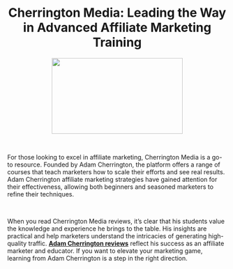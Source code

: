 <h1 style="text-align: center;"><strong>Cherrington Media: Leading the Way in Advanced Affiliate Marketing Training</strong></h1>
<p><strong><img style="display: block; margin-left: auto; margin-right: auto;" src="https://workshop.adamsmethod.com/wp-content/uploads/2021/02/logo-adam-cherrington-300x174.jpg" alt="" width="300" height="174" /></strong></p>
<p>&nbsp;</p>
<p><span style="font-weight: 400;">For those looking to excel in affiliate marketing, Cherrington Media is a go-to resource. Founded by Adam Cherrington, the platform offers a range of courses that teach marketers how to scale their efforts and see real results. Adam Cherrington affiliate marketing strategies have gained attention for their effectiveness, allowing both beginners and seasoned marketers to refine their techniques.</span></p>
<p>&nbsp;</p>
<p><span style="font-weight: 400;">When you read Cherrington Media reviews, it&rsquo;s clear that his students value the knowledge and experience he brings to the table. His insights are practical and help marketers understand the intricacies of generating high-quality traffic. <a href="https://adamcherringtonreviews.com/"><strong>Adam Cherrington reviews</strong></a> reflect his success as an affiliate marketer and educator. If you want to elevate your marketing game, learning from Adam Cherrington is a step in the right direction.</span></p>